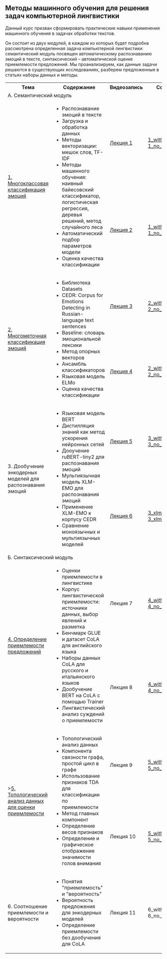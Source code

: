 ## Методы машинного обучения для решения задач компьютерной лингвистики

Данный курс призван сформировать практические навыки применения машинного обучения в задачах обработки текстов.

Он состоит из двух модулей, в каждом из которых будет подробна рассмотрена определенная задача компьютерной лингвистики: семантический модуль посвящен автоматическому распознаванию эмоций в тексте, синтаксический – автоматической оценке приемлемости предложений. Мы проанализируем, как данные задачи решаются в существующих исследованиях, разберем предложенные в статьях наборы данных и методы.

<!DOCTYPE html>
<html>
<table>
  <tr>
    <th>Тема</th>
    <th>Содержание</th>
    <th>Видеозапись</th>
    <th>Colab-блокнот</th>
  </tr>
  <tr>
    <td colspan="4">А. Семантический модуль</td>
    </tr>
  <tr>
    <td rowspan="2"><a href="https://github.com/Xeanst/compling_tasks/tree/main/1_multiclass_emotion_detection">1. Многоклассовая классификация эмоций</a></td>
    <td rowspan="2"><ul>
  <li>Распознавание эмоций в тексте</li>
  <li>Загрузка и обработка данных</li>
  <li>Методы векторизации: мешок слов, TF-IDF</li>
  <li>Методы машинного обучения: наивный байесовский классификатор, логистическая регрессия, деревья решений, метод случайного леса</li>
  <li>Автоматический подбор параметров модели</li>
  <li>Оценка качества классификации</li>
</ul>  </td>
    <td><a href="https://teach-in.ru/lecture/2024-09-03-Studenikina">Лекция 1</a></td>
    <td><a href="https://github.com/Xeanst/compling_tasks/blob/main/1_multiclass_emotion_detection/1_multiclass_emotion_detection_with_gaps.ipynb">1_with_gaps</a><br/><a href="https://github.com/Xeanst/compling_tasks/blob/main/1_multiclass_emotion_detection/1_multiclass_emotion_detection_no_gaps.ipynb">1_no_gaps</a></td>
    </tr>
  <tr>
    <td><a href="https://teach-in.ru/lecture/2024-09-10-Studenikina">Лекция 2</a></td>
    <td><a href="https://github.com/Xeanst/compling_tasks/blob/main/1_multiclass_emotion_detection/1_multiclass_emotion_detection_with_gaps_continued.ipynb">1_with_gaps_continued</a><br/><a href="https://github.com/Xeanst/compling_tasks/blob/main/1_multiclass_emotion_detection/1_multiclass_emotion_detection_no_gaps.ipynb">1_no_gaps</a></td>
  </tr>
  <tr>
    <td rowspan="2"><a href="https://github.com/Xeanst/compling_tasks/tree/main/2_multilabel_emotion_detection">2. Многометочная классификация эмоций</a></td>
      <td rowspan="2"><ul>
  <li>Библиотека Datasets</li>
  <li>CEDR: Corpus for Emotions Detecting in Russian-language text sentences</li>
  <li>Baseline: словарь эмоциональной лексики</li>
  <li>Метод опорных векторов</li>
  <li>Ансамбль классификаторов</li>
  <li>Языковая модель ELMo</li>
  <li>Оценка качества классификации</li>
</ul>  </td>
    <td><a href="https://teach-in.ru/lecture/2024-09-18-Studenikina">Лекция 3</a></td>
    <td><a href="https://github.com/Xeanst/compling_tasks/blob/main/2_multilabel_emotion_detection/2_multilabel_emotion_detection_with_gaps.ipynb">2_with_gaps</a><br/><a href="https://github.com/Xeanst/compling_tasks/blob/main/2_multilabel_emotion_detection/2_multilabel_emotion_detection_no_gaps.ipynb">2_no_gaps</a></td>
    </tr>
  <tr>
    <td><a href="https://teach-in.ru/lecture/2024-09-26-Studenikina">Лекция 4</a></td>
    <td><a href="https://github.com/Xeanst/compling_tasks/blob/main/2_multilabel_emotion_detection/2_multilabel_emotion_detection_with_gaps_continued.ipynb">2_with_gaps_continued</a><br/><a href="https://github.com/Xeanst/compling_tasks/blob/main/2_multilabel_emotion_detection/2_multilabel_emotion_detection_no_gaps.ipynb">2_no_gaps</a></td>
     </tr>
     <tr>
  <td rowspan="2">3. Дообучение энкодерных моделей для распознавания эмоций</td>
      <td rowspan="2"><ul>
  <li>Языковая модель BERT</li>
  <li>Дистилляция знаний как метод ускорения нейронных сетей</li>
  <li>Дооучение ruBERT-tiny2 для распознавания эмоций</li>
  <li>Мультиязычная модель XLM-EMO для распознавания эмоций</li>
  <li>Применение XLM-EMO к корпусу CEDR</li>
  <li>Сравнение моноязычных и мультиязычных моделей</li>
</ul>  </td>
        <td><a href="https://teach-in.ru/lecture/2024-10-09-Studenikina">Лекция 5</a></td>
       <td><a href="https://github.com/Xeanst/compling_tasks/blob/main/3_rubert-tiny_fine-tuning/3_rubert_tiny_fine_tuning_with_gaps.ipynb">3_with_gaps</a><br/><a href="https://github.com/Xeanst/compling_tasks/blob/main/3_rubert-tiny_fine-tuning/3_rubert_tiny_fine_tuning_no_gaps.ipynb">3_no_gaps</a></td></td>
       </tr>
      <tr>
      <td><a href="https://teach-in.ru/lecture/2024-11-06-Studenikina">Лекция 6</a></td>
      <td><a href="https://github.com/Xeanst/compling_tasks/blob/main/3_multilingual_emotion_detection/3_multilingual_emotion_detection_with_gaps.ipynb">3_xlm_with_gaps</a><br/><a href="https://github.com/Xeanst/compling_tasks/blob/main/3_multilingual_emotion_detection/3_multilingual_emotion_detection_no_gaps.ipynb">3_xlm_no_gaps</a></td>
   </tr>
  <tr>
    <td colspan="4">Б. Синтаксический модуль</td>
    </tr>
  <tr>
  <td rowspan="2"><a href="https://github.com/Xeanst/compling_tasks/tree/main/4_corpus_of_linguistic_acceptability">4. Определение приемлемости предложений</a></td>
      <td rowspan="2"><ul>
  <li>Оценки приемлемости в лингвистике</li>
  <li>Корпус лингвистической приемлемости: источники данных, выбор явлений и разметка</li>
  <li>Бенчмарк GLUE и датасет CoLA для английского языка</li>
  <li>Наборы данных CoLA для русского и итальянского языков</li>
  <li>Дообучение BERT на CoLA с помощью Trainer</li>
  <li>Лингвистический анализ суждений о приемлемости</li>
</ul>  </td>
     <td>Лекция 7</td>
    <td><a href="https://github.com/Xeanst/compling_tasks/blob/main/4_corpus_of_linguistic_acceptability/4_corpus_of_linguistic_acceptability_with_gaps.ipynb">4_with_gaps</a><br/><a href="https://github.com/Xeanst/compling_tasks/blob/main/4_corpus_of_linguistic_acceptability/4_corpus_of_linguistic_acceptability_no_gaps.ipynb">4_no_gaps</a></td>
    </tr>
  <tr>
    <td>Лекция 8</td>
    <td><a href="https://github.com/Xeanst/compling_tasks/blob/main/4_corpus_of_linguistic_acceptability/4_corpus_of_linguistic_acceptability_with_gaps_continued.ipynb">4_with_gaps_continued</a><br/><a href="https://github.com/Xeanst/compling_tasks/blob/main/4_corpus_of_linguistic_acceptability/4_corpus_of_linguistic_acceptability_no_gaps.ipynb">4_no_gaps</a></td>
     </tr>
  <tr>
  <td rowspan="2">><a href="https://github.com/Xeanst/compling_tasks/tree/main/5_topological_data_analysis">5. Топологический анализ данных для оценки приемлемости</a></td>
      <td rowspan="2"><ul>
  <li>Топологический анализ данных</li>
  <li>Компонента связности графа, простой цикл в графе</li>
  <li>Использование признаков TDA для классификации по приемлемости</li>
  <li>Метод главных компонент</li>
  <li>Определение весов признаков</li>
  <li>Определение и графическое отображение значимости голов внимания</li>
</ul>  <td>Лекция 9</td>
    <td><a href="https://github.com/Xeanst/compling_tasks/blob/main/5_topological_data_analysis/5_topological_data_analysis_with_gaps.ipynb">5_with_gaps</a><br/><a href="https://github.com/Xeanst/compling_tasks/blob/main/5_topological_data_analysis/5_topological_data_analysis_no_gaps.ipynb">5_no_gaps</a></td>
    </tr>
  <tr>
    <td>Лекция 10</td>
    <td><a href="https://github.com/Xeanst/compling_tasks/blob/main/5_topological_data_analysis/5_topological_data_analysis_with_gaps_continued.ipynb">5_with_gaps_continued</a><br/><a href="https://github.com/Xeanst/compling_tasks/blob/main/5_topological_data_analysis/5_topological_data_analysis_no_gaps.ipynb">5_no_gaps</a></td>
     </tr>
  <tr>
  <td> 6. Соотношение приемлемости и вероятности</td>
      <td><ul>
  <li>Понятия "приемлемость" и "вероятность"</li>
  <li>Вероятность предложения для энкодерных моделей</li>
  <li>Определение приемлемости без дообучения для CoLA</li>
</ul>  </td>
    <td>Лекция 11</td>
    <td>6_with_gaps<br/>6_no_gaps</td>
   </tr>
</table>
</html>
